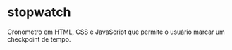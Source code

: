 # stopwatch
Cronometro em HTML, CSS e JavaScript que permite o usuário marcar um checkpoint de tempo.
